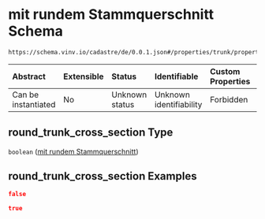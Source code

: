 # mit rundem Stammquerschnitt Schema

```txt
https://schema.vinv.io/cadastre/de/0.0.1.json#/properties/trunk/properties/misalignment/properties/round_trunk_cross_section
```



| Abstract            | Extensible | Status         | Identifiable            | Custom Properties | Additional Properties | Access Restrictions | Defined In                                                                                                                 |
| :------------------ | :--------- | :------------- | :---------------------- | :---------------- | :-------------------- | :------------------ | :------------------------------------------------------------------------------------------------------------------------- |
| Can be instantiated | No         | Unknown status | Unknown identifiability | Forbidden         | Allowed               | none                | [dereferenced.doc.json\*](../../../../../../vinv-schemas/vinv-tree/out/0.0.1/dereferenced.doc.json "open original schema") |

## round\_trunk\_cross\_section Type

`boolean` ([mit rundem Stammquerschnitt](dereferenced-properties-stammfuß-und-stamm--properties-schiefstellung-properties-mit-rundem-stammquerschnitt.md))

## round\_trunk\_cross\_section Examples

```json
false
```

```json
true
```
